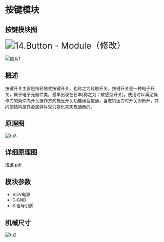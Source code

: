 # 按键模块

## 按键模块图

<img src="GIT_kallen/github/emakefun-docs/docs/sensors/base_model/button/14.Button - Module（修改）.svg" alt="14.Button - Module（修改）" style="zoom:200%;" />

![图片1](GIT_kallen/github/emakefun-docs/docs/sensors/base_model/button/图片1.png)

##  概述

​        按键开关主要是指轻触式按键开关，也称之为轻触开关。按键开关是一种电子开关，属于电子元器件类，最早出现在日本[称之为：敏感型开关]，使用时以满足操作力的条件向开关操作方向施压开关功能闭合接通，当撤销压力时开关即断开，其内部结构是靠金属弹片受力变化来实现通断的。

## 原理图

![tu3](GIT_kallen\github\emakefun-docs\docs\sensors\base_model\button\tu3.png)

## 详细原理图

 [按键.pdf](button/按键.pdf) 

## 模块参数

* V:5V电源
* G:GND
* S:信号引脚

## 机械尺寸



![tu2](GIT_kallen/github/emakefun-docs/docs/sensors/base_model/button/tu2.png)



